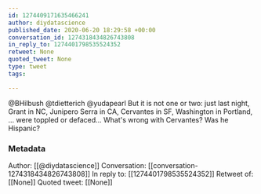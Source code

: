```yaml
---
id: 1274409171635466241
author: diydatascience
published_date: 2020-06-20 18:29:58 +00:00
conversation_id: 1274318434826743808
in_reply_to: 1274401798535524352
retweet: None
quoted_tweet: None
type: tweet
tags:

---
```


@BHilbush @tdietterich @yudapearl But it is not one or two: just last night, Grant in NC, Junipero Serra in CA, Cervantes in SF, Washington in Portland, ... were toppled or defaced... What's wrong with Cervantes? Was he Hispanic?

### Metadata

Author: [[@diydatascience]]
Conversation: [[conversation-1274318434826743808]]
In reply to: [[1274401798535524352]]
Retweet of: [[None]]
Quoted tweet: [[None]]
